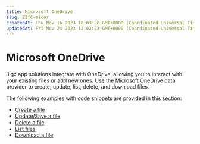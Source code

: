 ```yaml
---
title: Microsoft OneDrive
slug: ZIfC-micor
createdAt: Thu Nov 16 2023 18:03:28 GMT+0000 (Coordinated Universal Time)
updatedAt: Fri Nov 24 2023 12:02:23 GMT+0000 (Coordinated Universal Time)
---
```


# Microsoft OneDrive

Jigx app solutions integrate with OneDrive, allowing you to interact with your existing files or add new ones. Use the [Microsoft OneDrive](https://docs.jigx.com/microsoft-onedrive) data provider to create, update, list, delete, and download files.

The following examples with code snippets are provided in this section:

* [Create a file](broken-reference)
* [Update/Save a file](broken-reference)
* [Delete a file](broken-reference)
* [List files](broken-reference)
* [Download a file](broken-reference)
